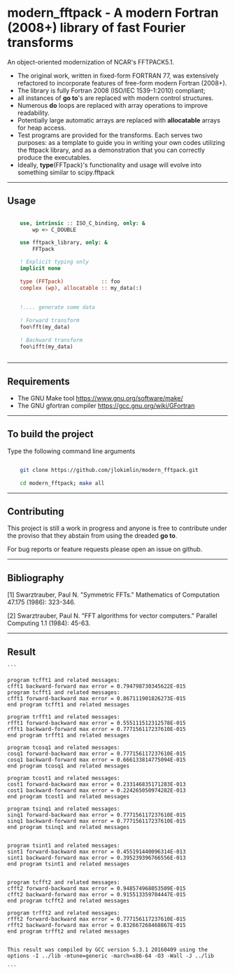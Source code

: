 # **modern\_fftpack - A modern Fortran (2008+) library of fast Fourier transforms**

An object-oriented modernization of NCAR's FFTPACK5.1.

* The original work, written in fixed-form FORTRAN 77, was extensively refactored to incorporate features of free-form modern Fortran (2008+).
* The library is fully Fortran 2008 (ISO/IEC 1539-1:2010) compliant;
* all instances of **go to**'s are replaced with modern control structures.
* Numerous **do** loops are replaced with array operations to improve readability.
* Potentially large automatic arrays are replaced with **allocatable** arrays for heap access. 
* Test programs are provided for the transforms. Each serves two purposes: as a template to guide you in writing your own codes utilizing the fttpack library, and as a demonstration that you can correctly produce the executables. 
* Ideally, **type**(FFTpack)'s functionality and usage will evolve into something similar to scipy.fftpack

-----------------------------------------------------------------------------

## Usage

```fortran

    use, intrinsic :: ISO_C_binding, only: &
        wp => C_DOUBLE
        
    use fftpack_library, only: &
        FFTpack

    ! Explicit typing only
    implicit none
    
    type (FFTpack)  	      :: foo
    complex (wp), allocatable :: my_data(:)
    
    
    !.... generate some data
    
    ! Forward transform
    foo%fft(my_data)
    
    ! Backward transform
    foo%ifft(my_data)
    

```

-----------------------------------------------------------------------------

## Requirements

* The GNU Make tool https://www.gnu.org/software/make/
* The GNU gfortran compiler https://gcc.gnu.org/wiki/GFortran

-----------------------------------------------------------------------------


## To build the project

Type the following command line arguments

```bash

	git clone https://github.com/jlokimlin/modern_fftpack.git
	
	cd modern_fftpack; make all
```

-----------------------------------------------------------------------------

## Contributing

This project is still a work in progress and anyone is free to contribute under the proviso that they abstain from using the dreaded **go to**. 

For bug reports or feature requests please open an issue on github.

-----------------------------------------------------------------------------


## Bibliography

[1] Swarztrauber, Paul N. "Symmetric FFTs." Mathematics of Computation 47.175 (1986): 323-346.

[2] Swarztrauber, Paul N. "FFT algorithms for vector computers." Parallel Computing 1.1 (1984): 45-63.

-----------------------------------------------------------------------------

## Result

	```

	program tcfft1 and related messages:
	cfft1 backward-forward max error = 0.794798730345622E-015
	program tcfft1 and related messages:
	cfft1 forward-backward max error = 0.867111901826273E-015
	end program tcfft1 and related messages
	
	program trfft1 and related messages:
	rfft1 forward-backward max error = 0.555111512312578E-015
	rfft1 backward-forward max error = 0.777156117237610E-015
	end program trfft1 and related messages
	
	program tcosq1 and related messages:
	cosq1 forward-backward max error = 0.777156117237610E-015
	cosq1 backward-forward max error = 0.666133814775094E-015
	end program tcosq1 and related messages

	program tcost1 and related messages:
	cost1 forward-backward max error = 0.233146835171283E-013
	cost1 backward-forward max error = 0.224265050974282E-013
	end program tcost1 and related messages
	
	program tsinq1 and related messages:
	sinq1 forward-backward max error = 0.777156117237610E-015
	sinq1 backward-forward max error = 0.777156117237610E-015
	end program tsinq1 and related messages
	

	program tsint1 and related messages:
	sint1 forward-backward max error = 0.455191440096314E-013
	sint1 backward-forward max error = 0.395239396766556E-013
	end program tsint1 and related messages
	

	program tcfft2 and related messages:
	cfft2 forward-backward max error = 0.948574968053509E-015
	cfft2 backward-forward max error = 0.915513359704447E-015
	end program tcfft2 and related messages
	
	program trfft2 and related messages:
	rfft2 forward-backward max error = 0.777156117237610E-015
	rfft2 backward-forward max error = 0.832667268468867E-015
	end program trfft2 and related messages
	
	 
	This result was compiled by GCC version 5.3.1 20160409 using the options -I ../lib -mtune=generic -march=x86-64 -O3 -Wall -J ../lib
	
	```

